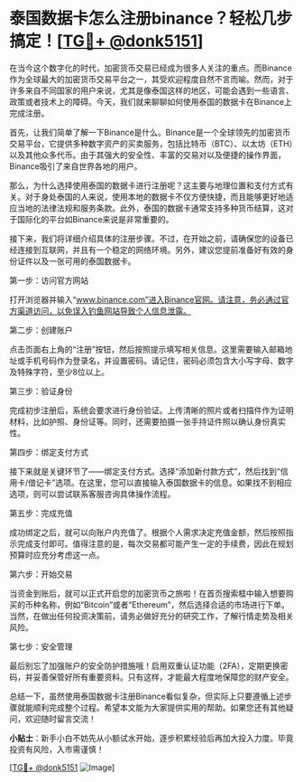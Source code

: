 # 泰国数据卡怎么注册binance？轻松几步搞定！[[TG💪+ @donk5151](https://t.me/s/donk5151)]

在当今这个数字化的时代，加密货币交易已经成为很多人关注的重点。而Binance作为全球最大的加密货币交易平台之一，其受欢迎程度自然不言而喻。然而，对于许多来自不同国家的用户来说，尤其是像泰国这样的地区，可能会遇到一些语言、政策或者技术上的障碍。今天，我们就来聊聊如何使用泰国的数据卡在Binance上完成注册。

首先，让我们简单了解一下Binance是什么。Binance是一个全球领先的加密货币交易平台，它提供多种数字资产的买卖服务，包括比特币（BTC）、以太坊（ETH）以及其他众多代币。由于其强大的安全性、丰富的交易对以及便捷的操作界面，Binance吸引了来自世界各地的用户。

那么，为什么选择使用泰国的数据卡进行注册呢？这主要与地理位置和支付方式有关。对于身处泰国的人来说，使用本地的数据卡不仅方便快捷，而且能够更好地适应当地的法律法规和服务条款。此外，泰国的数据卡通常支持多种货币结算，这对于国际化的平台如Binance来说是非常重要的。

接下来，我们将详细介绍具体的注册步骤。不过，在开始之前，请确保您的设备已经连接到互联网，并且有一个稳定的网络环境。另外，建议您提前准备好有效的身份证件以及一张可用的泰国数据卡。

第一步：访问官方网站

打开浏览器并输入“www.binance.com”进入Binance官网。请注意，务必通过官方渠道访问，以免误入钓鱼网站导致个人信息泄露。

第二步：创建账户

点击页面右上角的“注册”按钮，然后按照提示填写相关信息。这里需要输入邮箱地址或手机号码作为登录名，并设置密码。请记住，密码必须包含大小写字母、数字及特殊字符，至少8位以上。

第三步：验证身份

完成初步注册后，系统会要求进行身份验证。上传清晰的照片或者扫描件作为证明材料，比如护照、身份证等。同时，还需要拍摄一张手持证件照以确认身份真实性。

第四步：绑定支付方式

接下来就是关键环节了——绑定支付方式。选择“添加新付款方式”，然后找到“信用卡/借记卡”选项。在这里，您可以直接输入泰国数据卡的信息。如果找不到相应选项，则可以尝试联系客服咨询具体操作流程。

第五步：完成充值

成功绑定之后，就可以向账户内充值了。根据个人需求决定充值金额，然后按照指示完成支付即可。值得注意的是，每次交易都可能产生一定的手续费，因此在规划预算时应充分考虑这一点。

第六步：开始交易

当资金到账后，就可以正式开启您的加密货币之旅啦！在首页搜索框中输入想要购买的币种名称，例如“Bitcoin”或者“Ethereum”，然后选择合适的市场进行下单。当然，在做出任何投资决策前，请务必做好充分的研究工作，了解行情走势及相关风险。

第七步：安全管理

最后别忘了加强账户的安全防护措施哦！启用双重认证功能（2FA），定期更换密码，并妥善保管好所有重要资料。只有这样，才能最大程度地保障您的财产安全。

总结一下，虽然使用泰国数据卡注册Binance看似复杂，但实际上只要遵循上述步骤就能顺利完成整个过程。希望本文能为大家提供实用的帮助。如果您还有其他疑问，欢迎随时留言交流！

**小贴士**：新手小白不妨先从小额试水开始，逐步积累经验后再加大投入力度。毕竟投资有风险，入市需谨慎！

[[TG💪+ @donk5151](https://t.me/s/donk5151) ![Image](https://i.postimg.cc/rwNCRYN7/Snipaste-2025-04-30-17-27-05.png)]